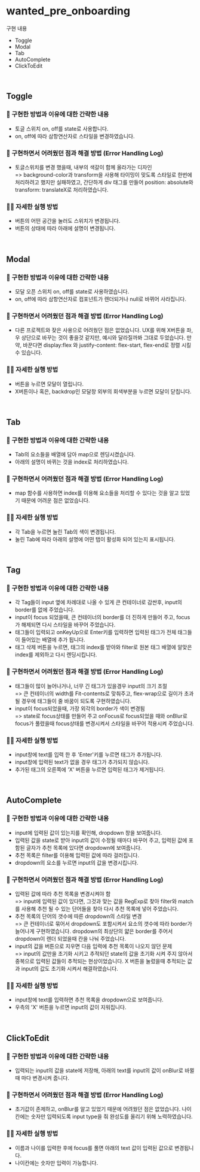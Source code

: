 # wanted_pre_onboarding

구현 내용

<ul>
    <li>Toggle</li>
    <li>Modal</li>
    <li>Tab</li>
    <li>AutoComplete</li>
    <li>ClickToEdit</li>
</ul>

<br />

## Toggle

### 🔨 구현한 방법과 이유에 대한 간략한 내용

<ul>
    <li>토글 스위치 on, off를 state로 사용합니다.</li>
    <li>on, off에 따라 삼항연산자로 스타일을 변경하였습니다.</li>
</ul>

### 📝 구현하면서 어려웠던 점과 해결 방법 (Error Handling Log)

<ul>
    <li>토글스위치를 변경 했을때, 내부의 색갈이 함께 올라가는 디자인</br />=> background-color과 transform을 사용해 타이밍이 맞도록 스타일로 한번에 처리하려고 했지만 실패하였고, 간단하게 div 태그를 만들어 position: absolute와 transform: translateX로 처리하였습니다.</li>
</ul>

### 🧑‍💻 자세한 실행 방법

<ul>
    <li>버튼의 어떤 공간을 눌러도 스위치가 변경됩니다.</li>
    <li>버튼의 상태에 따라 아래에 설명이 변경됩니다.</li>
</ul>

<br />

## Modal

### 🔨 구현한 방법과 이유에 대한 간략한 내용

<ul>
    <li>모달 오픈 스위치 on, off를 state로 사용하였습니다.</li>
    <li>on, off에 따라 삼항연산자로 컴포넌트가 렌더되거나 null로 바뀌어 사라집니다.</li>
</ul>

### 📝 구현하면서 어려웠던 점과 해결 방법 (Error Handling Log)

<ul>
    <li>다른 프로젝트와 잦은 사용으로 어려웠던 점은 없었습니다. UX를 위해 X버튼을 좌, 우 상단으로 바꾸는 것이 좋을것 같지만, 예시와 달라질까봐 그대로 두었습니다. 만약, 바꾼다면 display:flex 와 justify-content: flex-start, flex-end로 정렬 시킬 수 있습니다.</li>
</ul>

### 🧑‍💻 자세한 실행 방법

<ul>
    <li>버튼을 누르면 모달이 열립니다.</li>
    <li>X버튼이나 혹은, backdrop인 모달창 외부의 회색부분을 누르면 모달이 닫칩니다.</li>
</ul>

<br />

## Tab

### 🔨 구현한 방법과 이유에 대한 간략한 내용

<ul>
    <li>Tab의 요소들을 배열에 담아 map으로 렌딩시켰습니다.</li>
    <li>아래의 설명이 바뀌는 것을 index로 처리하였습니다.</li>
</ul>

### 📝 구현하면서 어려웠던 점과 해결 방법 (Error Handling Log)

<ul>
    <li>map 함수를 사용하면 index를 이용해 요소들을 처리할 수 있다는 것을 알고 있었기 때문에 어려운 점은 없었습니다.</li>
</ul>

### 🧑‍💻 자세한 실행 방법

<ul>
    <li>각 Tab을 누르면 눌린 Tab의 색이 변경됩니다.</li>
    <li>눌린 Tab에 따라 아래의 설명에 어떤 탭이 활성화 되어 있는지 표시됩니다.</li>
</ul>

<br />

## Tag

### 🔨 구현한 방법과 이유에 대한 간략한 내용

<ul>
    <li>각 Tag들이 input 옆에 차례대로 나올 수 있게 큰 컨테이너로 감싼후, input의 border를 없에 주었습니다.</li>
    <li>input이 focus 되었을때, 큰 컨테이너의 border를 더 진하게 만들어 주고, focus가 해제되면 다시 스타일을 바꾸어 주었습니다.</li>
    <li>태그들이 입력되고 onKeyUp으로 Enter키를 입력하면 입력된 태그가 전체 태그들이 들어있는 배열에 추가 됩니다.</li>
    <li>태그 삭제 버튼을 누르면, 태그의 index를 받아와 filter로 원본 태그 배열에 알맞은 index를 제외하고 다시 렌딩시킵니다.</li>
</ul>

### 📝 구현하면서 어려웠던 점과 해결 방법 (Error Handling Log)

<ul>
    <li>태그들이 많이 늘어나거나, 너무 긴 태그가 있을경우 input의 크기 조절</br>
    => 큰 컨테이너의 width를 Fit-contents로 맞춰주고, flex-wrap으로 길이가 초과 될 경우에 태그들이 줄 바꿈이 되도록 구현하였습니다.
    </li>
    <li>input이 focus되었을때, 가장 외각의 border가 색이 변경됨</br>
    => state로 focus상태를 만들어 주고 onFocus로 focus되었을 때와 onBlur로 focus가 풀렸을때 focus상태를 변경시켜서 스타일을 바꾸어 적용시켜 주었습니다.
    </li>
</ul>

### 🧑‍💻 자세한 실행 방법

<ul>
    <li>input창에 text를 입력 한 후 'Enter'키를 누르면 태그가 추가됩니다.</li>
    <li>input창에 입력된 text가 없을 경우 태그가 추가되지 않습니다.</li>
    <li>추가된 태그의 오른쪽에 'X' 버튼을 누르면 입력된 태그가 제거됩니다.</li>
</ul>

<br />

## AutoComplete

### 🔨 구현한 방법과 이유에 대한 간략한 내용

<ul>
    <li>input에 입력된 값이 있는지를 확인해, dropdown 창을 보여줍니다.</li>
    <li>입력된 값을 state로 받아 input의 값이 수정될 때마다 바꾸어 주고, 입력된 값에 포함된 글자가 추천 목록에 있다면 dropdown에 보여줍니다.</li>
    <li>추천 목록은 filter를 이용해 입력된 값에 따라 걸러집니다.</li>
    <li>dropdown의 요소를 누르면 input의 값을 변경시킵니다.</li>
</ul>

### 📝 구현하면서 어려웠던 점과 해결 방법 (Error Handling Log)

<ul>
    <li>입력된 값에 따라 추천 목록을 변경시켜야 함</br>
    => input에 입력된 값이 있다면, 그것과 맞는 값을 RegExp로 찾아 filter와 match를 사용해 추천 될 수 있는 단어들을 찾아 다시 추천 목록에 넣어 주었습니다. 
    </li>
    <li>추천 목록의 단어의 갯수에 따른 dropdown의 스타일 변경</br>
    => 큰 컨테이너로 묶어서 dropdown도 포함시켜서 요소의 갯수에 따라 border가 늘어나게 구현하였습니다. dropdown의 최상단의 얇은 border를 주어서 dropdown이 렌더 되었을때 칸을 나눠 주었습니다.
    </li>
    <li>input의 값을 버튼으로 지우면 다음 입력에 추천 목록이 나오지 않던 문제</br>
    => input의 값만을 초기화 시키고 추적되던 state의 값을 초기화 시켜 주지 않아서 중복으로 입력된 값들이 추적되는 현상이었습니다. X 버튼을 눌렀을때 추적되는 값과 input의 값도 초기화 시켜서 해결하였습니다.
    </li>
</ul>

### 🧑‍💻 자세한 실행 방법

<ul>
    <li>input창에 text를 입력하면 추천 목록을 dropdown으로 보여줍니다.</li>
    <li>우측의 'X' 버튼을 누르면 input의 값이 지워집니다.</li>
</ul>

<br />

## ClickToEdit

### 🔨 구현한 방법과 이유에 대한 간략한 내용

<ul>
    <li>입력되는 input의 값을 state에 저장해, 아래의 text를 input의 값이 onBlur로 바뀔 때 마다 변경시켜 줍니다.</li>
</ul>

### 📝 구현하면서 어려웠던 점과 해결 방법 (Error Handling Log)

<ul>
    <li>초기값이 존제하고, onBlur를 알고 있었기 때문에 어려웠던 점은 없었습니다. 나이칸에는 숫자만 입력되도록 input type을 줘 완성도를 올리기 위해 노력하였습니다.
    </li>
</ul>

### 🧑‍💻 자세한 실행 방법

<ul>
    <li>이름과 나이를 입력한 후에 focus를 풀면 아래의 text 값이 입력된 값으로 변경됩니다.</li>
    <li>나이칸에는 숫자만 입력이 가능합니다.</li>
</ul>
